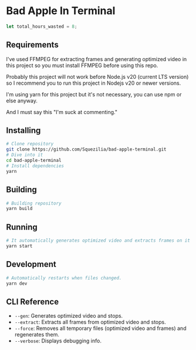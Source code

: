 # Bad Apple In Terminal
```ts
let total_hours_wasted = 8;
```

## Requirements
I've used FFMPEG for extracting frames and generating optimized video in this project so you must install FFMPEG before using this repo. 

Probably this project will not work before Node.js v20 (current LTS version) so I recommend you to run this project in Nodejs v20 or newer versions.

I'm using yarn for this project but it's not necessary, you can use npm or else anyway.

And I must say this "I'm suck at commenting."

## Installing
```bash
# Clone repository
git clone https://github.com/Squezilia/bad-apple-terminal.git
# Dive into it
cd bad-apple-terminal
# Install dependencies
yarn
```

## Building
```bash
# Building repository
yarn build
```

## Running
```bash
# It automatically generates optimized video and extracts frames on it
yarn start
```

## Development
```bash
# Automatically restarts when files changed.
yarn dev
```

## CLI Reference
 - `--gen`: Generates optimized video and stops.
 - `--extract`: Extracts all frames from optimized video and stops.
 - `--force`: Removes all temporary files (optimized video and frames) and regenerates them.
 - `--verbose`: Displays debugging info.